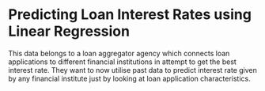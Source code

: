 # Predicting Loan Interest Rates using Linear Regression

This data belongs to a loan aggregator agency which connects loan applications to different financial institutions in attempt to get the best interest rate. They want to now utilise past data to predict interest rate given by any financial institute just by looking at loan application characteristics.
